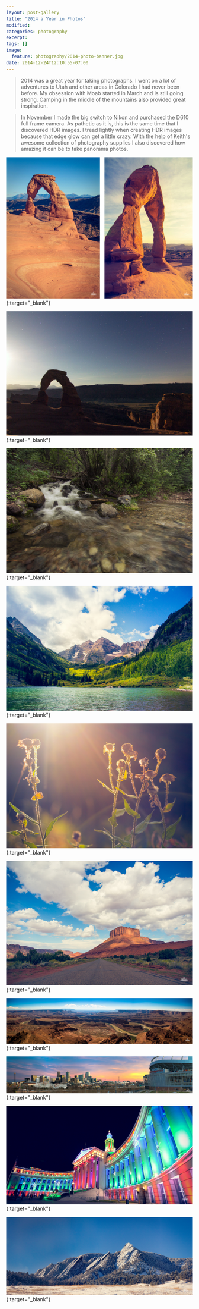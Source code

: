 ```yaml
---
layout: post-gallery
title: "2014 a Year in Photos"
modified:
categories: photography
excerpt:
tags: []
image:
  feature: photography/2014-photo-banner.jpg
date: 2014-12-24T12:10:55-07:00
---
```

> 2014 was a great year for taking photographs. I went on a lot of adventures to Utah and other areas in Colorado I had never been before. My obsession with Moab started in March and is still going strong. Camping in the middle of the mountains also provided great inspiration.

> In November I made the big switch to Nikon and purchased the D610 full frame camera. As pathetic as it is, this is the same time that I discovered HDR images. I tread lightly when creating HDR images because that edge glow can get a little crazy. With the help of Keith's awesome collection of photography supplies I also discovered how amazing it can be to take panorama photos. 

[![Delicate Arch](/images/photography/2014-arch-daylight.jpg "Delicate Arch")](https://www.flickr.com/photos/carajo/15795432897/){:target="_blank"}

[![Delicate Arch](/images/photography/2014-arch-april.jpg "Delicate Arch")](https://www.flickr.com/photos/carajo/13934189692/){:target="_blank"}

[![Hayden Creek](/images/photography/2014-hayden-creek.jpg "Hayden Creek")](https://www.flickr.com/photos/carajo/14297900668/){:target="_blank"}

[![Maroon Bells](/images/photography/2014-maroon-bells.jpg "Maroon Bells")](https://www.flickr.com/photos/carajo/15172119186/){:target="_blank"}

[![Aspen](/images/photography/2014-aspen.jpg "Aspen")](https://www.flickr.com/photos/carajo/15172115126/){:target="_blank"}

[![Castle Valley](/images/photography/2014-castle-valley.jpg "Castle Valley")](https://www.flickr.com/photos/carajo/15526928434/){:target="_blank"}

[![Deadhorse Point](/images/photography/2014-deadhorse-point.jpg "Deadhorse Point")](https://www.flickr.com/photos/carajo/15955390596/){:target="_blank"}

[![Denver](/images/photography/2014-denver-pano.jpg "Downtown Denver")](https://www.flickr.com/photos/carajo/15288682433/){:target="_blank"}

[![Denver County Building](/images/photography/2014-denver-county.jpg "Denver County Building")](https://www.flickr.com/photos/carajo/15795430827/){:target="_blank"}

[![Boulder Flatirons](/images/photography/2014-boulder-flatirons.jpg "Boulder Flatirons")](https://www.flickr.com/photos/carajo/15504103843/){:target="_blank"}
